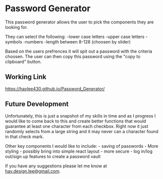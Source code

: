 # Password Generator

This password generator allows the user to pick the components they are looking for.

They can select the following:
-lower case letters
-upper case letters
-symbols
-numbers
-length between 8-128 (choosen by slider)

Based on the users prefrences it will spit out a password with the criteria choosen.
The user can then copy this password using the "copy to clipboard" button. 

## Working Link
 
https://haylee430.github.io/Password_Generator/

## Future Development 

Unfortunately, this is just a snapshot of my skills in time and as I progress I would like 
to come back to this and create better functions that would guarantee at least one character 
from each checkbox. Right now it just randomly selects from a large string and it may never
can a character found in that check mark.

Other key components I would like to include:
    - saving of passwords
    - More styling - possibly bring into simple react layout
    - more secure
    - log in/log out/sign up features to create a password vault

If you have any suggestions please let me know at hay.design.lee@gmail.com.
